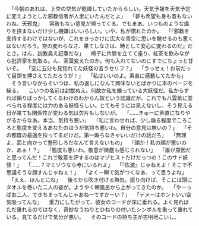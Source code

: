 　「今朝のあれは、上空の空気が乾燥していたかららしい。天気予報を天気予定に変えようとした邪教信者が人里にいたんだとよ」
　「夢も希望も身も蓋もないわね、天邪鬼」
　容赦もない意見が帰ってくる。でもまあ、いつものような煽りを挟まないだけ少し機嫌はいいらしい。いや、私が慣れたのか。
　「『邪教を支持するわけではないが、これをきっかけに広大な青空に思いを馳せるのも悪くはないだろう。空の変わらなさ、果てしなさは、時として安心に変わるのだ』だとさ。はん、説教臭え記事だな」
　椅子に片膝を立てて座り、紅茶を飲みながら批評家を気取る。ん、茶葉変えたのか。何も入れてないのにすでにちょっと甘いぞ。
　「空に五分も見惚れてた妖怪の言うセリフ？」
　「うっせぇ！お前だって目頭を押さえてただろうが！」
　「私はいいのよ。素直に感動してたから」
　そう言いながらそいつは、私の返しになんて興味ないとばかりに本のページを繰る。
　こいつの名前は封獣ぬえ。何故か私を嫌っている大妖怪だ。私からすれば煽りばっかしてくるわけのわからん奴という認識だが、これでも八雲紫に並べられる程度には力のある妖怪らしい。とてもそうには見えないし、そう見える日が来ても関係性が変わる気は欠片もしないが。
　「……きゅーに素直になりやがるからなあ。本当、気持ち悪い」
　「私に言わせれば、少し煽る程度でころころと態度を変えるあなたのほうが気持ち悪いわ。自分の意見は無いの？」
　「その都度の最適を採ってるだけだ。第一煽らなきゃいいだけの話だろ」
　「無理よ、面と向かって整形しろだなんて言えないもの」
　「顔か！私の顔が悪いのか、あぁ！？」
　「態度も悪いわ。敬意が微塵も感じられない」
　「誰が原因だと思ってんだ！これで敬意を評するのはマゾヒストだけだっつの！このサド妖怪！」
　「……？マミゾウなら寺にいるわよ」
　「『佐渡』じゃねえよ！そこで不思議そうな顔すんじゃねぇ！」
　「よく一瞬で気がつくなあ、って思うよね」
　「ええ、ほんとにね」
　後ろから吹き付ける熱気。振り向けば、そこには頭にタオルを巻いた二人の姿が。ようやく朝風呂から上がってきたのか。
　「やーっぱお二人、できちまってんじゃあねーですかーい？」
　「テメーはホントいい空気吸ってんな」
　重力にしたがって、彼女のコードが床に垂れる。よく見ればただ垂れるのではなく、奇妙なうねりとひねりの付いたシンボルを象って垂れている。見てるだけで気分が悪い。
　そのコードの持ち主が古明地こいし。　
　
　
　